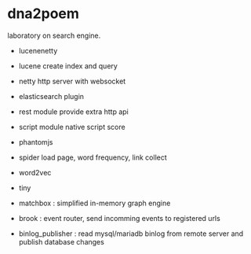 # dna2poem
laboratory on search engine.

- lucenenetty
 - lucene   create index and query
 -  netty   http server with websocket

- elasticsearch plugin
 -   rest module   provide extra http api
 - script module   native script score

- phantomjs
 - spider   load page, word frequency, link collect

- word2vec

- tiny
 - matchbox : simplified in-memory graph engine
 - brook : event router, send incomming events to registered urls
 - binlog\_publisher : read mysql/mariadb binlog from remote server and publish database changes

